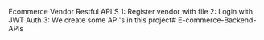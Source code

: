 Ecommerce Vendor Restful API'S
1: Register vendor with file
2: Login with JWT Auth
3: We create some API's in this project#   E - c o m m e r c e - B a c k e n d - A P I s  
 